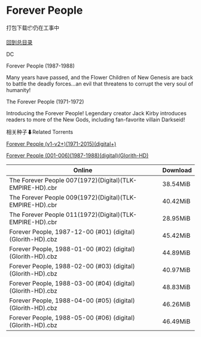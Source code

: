 # Forever People

打包下载📦仍在工事中

[回到总目录](/Catalogs.md)

DC

Forever People (1987-1988)

Many years have passed, and the Flower Children of New Genesis are back to battle the deadly forces...an evil that threatens to corrupt the very soul of humanity!



The Forever People (1971-1972)

Introducing the Forever People! Legendary creator Jack Kirby introduces readers to more of the New Gods, including fan-favorite villain Darkseid!





相关种子⬇Related Torrents

[Forever People (v1-v2+)(1971-2015)(digital+)](https://github.com/alicewish/markdown/blob/master/torrent/Forever-People--v1-v2---1971-2015--digital.md)

[Forever People (001-006)(1987-1988)(digital)(Glorith-HD)](https://github.com/alicewish/markdown/blob/master/torrent/Forever-People--001-006--1987-1988--digital--Glorith-HD.md)

Online | Download
--- | ---
The Forever People 007(1972)(Digital)(TLK-EMPIRE-HD).cbr | 38.54MiB
The Forever People 009(1972)(Digital)(TLK-EMPIRE-HD).cbr | 40.42MiB
The Forever People 011(1972)(Digital)(TLK-EMPIRE-HD).cbr | 28.95MiB
Forever People, 1987-12-00 (#01) (digital) (Glorith-HD).cbz | 45.42MiB
Forever People, 1988-01-00 (#02) (digital) (Glorith-HD).cbz | 44.89MiB
Forever People, 1988-02-00 (#03) (digital) (Glorith-HD).cbz | 40.97MiB
Forever People, 1988-03-00 (#04) (digital) (Glorith-HD).cbz | 48.83MiB
Forever People, 1988-04-00 (#05) (digital) (Glorith-HD).cbz | 46.26MiB
Forever People, 1988-05-00 (#06) (digital) (Glorith-HD).cbz | 46.49MiB